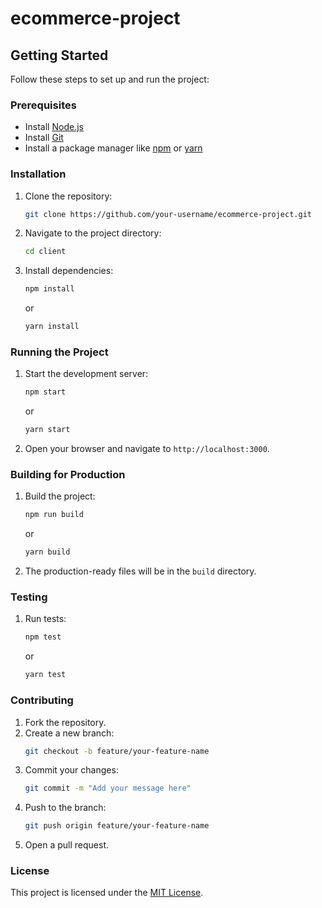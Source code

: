 # ecommerce-project

## Getting Started

Follow these steps to set up and run the project:

### Prerequisites
- Install [Node.js](https://nodejs.org/)
- Install [Git](https://git-scm.com/)
- Install a package manager like [npm](https://www.npmjs.com/) or [yarn](https://yarnpkg.com/)

### Installation
1. Clone the repository:
    ```bash
    git clone https://github.com/your-username/ecommerce-project.git
    ```
2. Navigate to the project directory:
    ```bash
    cd client
    ```
3. Install dependencies:
    ```bash
    npm install
    ```
    or
    ```bash
    yarn install
    ```

### Running the Project
1. Start the development server:
    ```bash
    npm start
    ```
    or
    ```bash
    yarn start
    ```
2. Open your browser and navigate to `http://localhost:3000`.

### Building for Production
1. Build the project:
    ```bash
    npm run build
    ```
    or
    ```bash
    yarn build
    ```
2. The production-ready files will be in the `build` directory.

### Testing
1. Run tests:
    ```bash
    npm test
    ```
    or
    ```bash
    yarn test
    ```

### Contributing
1. Fork the repository.
2. Create a new branch:
    ```bash
    git checkout -b feature/your-feature-name
    ```
3. Commit your changes:
    ```bash
    git commit -m "Add your message here"
    ```
4. Push to the branch:
    ```bash
    git push origin feature/your-feature-name
    ```
5. Open a pull request.

### License
This project is licensed under the [MIT License](LICENSE).
